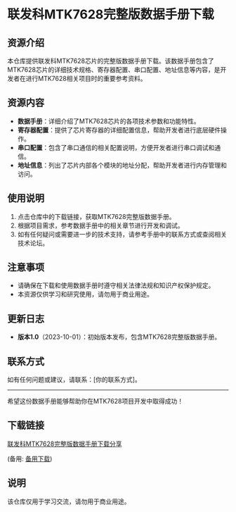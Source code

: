 # 联发科MTK7628完整版数据手册下载

## 资源介绍

本仓库提供联发科MTK7628芯片的完整版数据手册下载。该数据手册包含了MTK7628芯片的详细技术规格、寄存器配置、串口配置、地址信息等内容，是开发者在进行MTK7628相关项目时的重要参考资料。

## 资源内容

- **数据手册**：详细介绍了MTK7628芯片的各项技术参数和功能特性。
- **寄存器配置**：提供了芯片寄存器的详细配置信息，帮助开发者进行底层硬件操作。
- **串口配置**：包含了串口通信的相关配置说明，方便开发者进行串口调试和通信。
- **地址信息**：列出了芯片内部各个模块的地址分配，帮助开发者进行内存管理和访问。

## 使用说明

1. 点击仓库中的下载链接，获取MTK7628完整版数据手册。
2. 根据项目需求，参考数据手册中的相关章节进行开发和调试。
3. 如有任何疑问或需要进一步的技术支持，请参考手册中的联系方式或查阅相关技术论坛。

## 注意事项

- 请确保在下载和使用数据手册时遵守相关法律法规和知识产权保护规定。
- 本资源仅供学习和研究使用，请勿用于商业用途。

## 更新日志

- **版本1.0**（2023-10-01）：初始版本发布，包含MTK7628完整版数据手册。

## 联系方式

如有任何问题或建议，请联系：[你的联系方式]。

---

希望这份数据手册能够帮助你在MTK7628项目开发中取得成功！

## 下载链接
[联发科MTK7628完整版数据手册下载分享](https://pan.quark.cn/s/7aaff811652c) 

(备用: [备用下载](https://pan.baidu.com/s/1Wq5u4_pN0C00VvFbvba8Ng?pwd=1234))

## 说明

该仓库仅用于学习交流，请勿用于商业用途。
